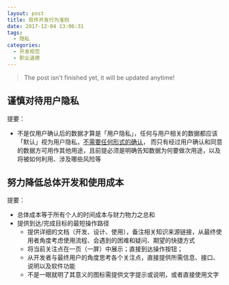 ```yaml
---
layout: post
title: 软件开发行为准则
date: 2017-12-04 13:06:31
tags:
  - 隐私
categories:
  - 开发规范
  - 职业道德
---
```


> The post isn't finished yet, it will be updated anytime!

## 谨慎对待用户隐私

提要：
- 不是仅用户确认后的数据才算是「用户隐私」，任何与用户相关的数据都应该「默认」视为用户隐私，<u>不需要任何形式的确认</u>，
  而只有经过用户确认和同意的数据方可用作其他用途，且前提必须是明确告知数据为何要做次用途，以及将被如何利用、涉及哪些风险等

<!--more-->

## 努力降低总体开发和使用成本

提要：
- 总体成本等于所有个人的时间成本与财力物力之总和
- 提供到达/完成目标的最短操作路径
  - 提供详细的文档（开发、设计、使用），备注相关知识来源链接，从最终使用者角度考虑使用流程、会遇到的困难和疑问、期望的快捷方式
  - 将当前关注点在一页（一屏）中展示；直接到达操作按钮；
  - 从开发者与最终用户的角度思考各个关注点，直接提供所需信息、接口、说明以及软件功能
  - 不是一眼就明了其意义的图标需提供文字提示或说明，或者直接使用文字
